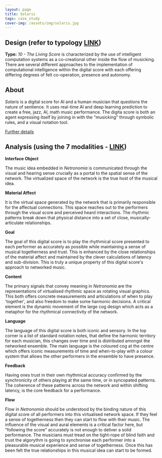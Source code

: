 ```yaml
---
layout: page
title: Solaris
tags: case_study
cover-img: /assets/img/solaris.jpg
---
```


## Design (refer to typology [LINK](/typology.md))
**Type:** *10 - The Living Score* is characterized by the use of intelligent computation systems as a co-creational other 
inside the flow of musicking. There are several different approaches to the implementation of computational intelligence 
within the digital score with each offering differing degrees of felt co-operation, presence and autonomy.


## About
*Solaris* is a digital score for Al and a human musician that questions the nature of sentience. It uses real-time Al 
and deep learning prediction to create a free, jazz, Al, math music performance. The digita score is both an agent 
expressing itself by joining in with the "musicking" through symbolic rules, and a visual notation tool.


[Further details](https://digiscore.github.io/2024-04-24-Netronomia/)


## Analysis (using the 7 modalities - [LINK](/seven_modalities.md))

**Interface Object**

 The music idea embedded in *Netronomia* is communicated through the visual and hearing sense crucially as a portal to the 
 spatial sense of the network. The virtualized space of the network is the true host of the musical idea.


**Material Affect**

It is the virtual space generated by the network that is primarily responsible for the affectual connections. This space
reaches out to the performers through the visual score and perceived heard interactions. The rhythmic patterns break 
down that physical distance into a set of close, musically-articulate relationships.


**Goal**

The goal of this digital score is to play the rhythmical score presented to each performer as accurately as possible 
while maintaining a sense of musical togetherness and trust. This is enhanced by the close relationships of the 
material affect and maintained by the clever calculations of latency and sub-division. This is truly a unique property 
of this digital score's approach to networked music.


**Content**

The primary signals that convey meaning in *Netronomia* are the representations of virtualised rhythmic space as rotating 
visual graphics. This both offers concrete measurements and articulations of when to play 'together', and also freedom
to make some harmonic decisions. A critical element is the dynamic movement of the large cog design which acts as a 
metaphor for the rhythmical connectivity of the network.


**Language**

The language of this digital score is both iconic and sensory. In the top corner is a list of standard notation notes,
that define the harmonic territory for each musician, this changes over time and is distributed amongst the networked 
ensemble. The main language is the coloured cog at the centre which offers iconic measurements of time and when-to-play
with a colour system that allows the other performers in the ensemble to have presence.


**Feedback**

Having ones trust in their own rhythmical accuracy confirmed by the synchronicity of others playing at the same time, or 
in syncopated patterns. The coherence of these patterns across the network and within shifting latency, is the core 
feedback for a performance.


**Flow**

Flow in *Netronomia* should be understood by the binding nature of this digital score of all performers into this
virtualised network space. If they feel a sense of togetherness then they can start to flow with their music. The 
influence of the visual and aural elements is a critical factor here, but "following the score" accurately is not enough
to deliver a solid performance. The musicians must tread on the tight-rope of blind faith and trust the algorythm
is going to synchronise each performer into a pleasurable musical experience and sense of togetherness. Once this has 
been felt the true relationships in this musical idea can start to be formed.

